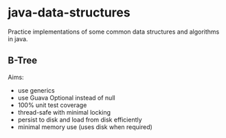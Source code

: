 java-data-structures
====================

Practice implementations of some common data structures and algorithms in java.

B-Tree
---------------
Aims:
* use generics
* use Guava Optional instead of null
* 100% unit test coverage
* thread-safe with minimal locking
* persist to disk and load from disk efficiently
* minimal memory use (uses disk when required)
